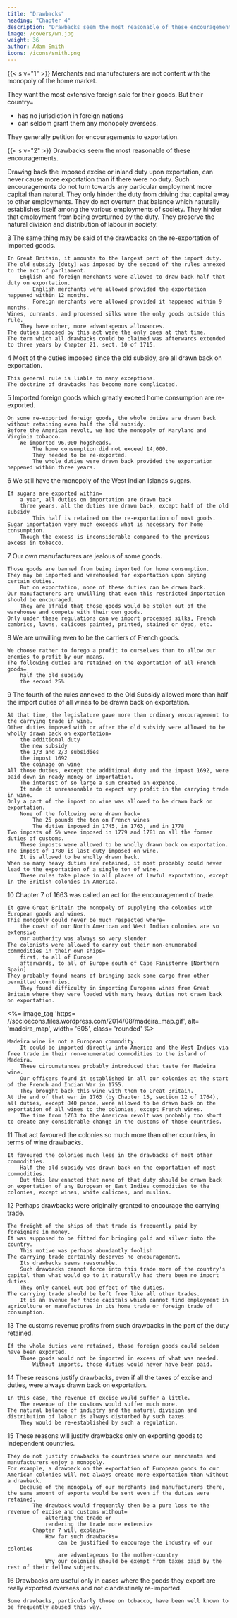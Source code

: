 ```yaml
---
title: "Drawbacks"
heading: "Chapter 4"
description: "Drawbacks seem the most reasonable of these encouragements"
image: /covers/wn.jpg
weight: 36
author: Adam Smith
icons: /icons/smith.png
--- 
```



{{< s v="1" >}} Merchants and manufacturers are not content with the monopoly of the home market.

They want the most extensive foreign sale for their goods. But their country= 
- has no jurisdiction in foreign nations
- can seldom grant them any monopoly overseas.

They generally petition for encouragements to exportation.


{{< s v="2" >}} Drawbacks seem the most reasonable of these encouragements.

Drawing back the imposed excise or inland duty upon exportation, can never cause more exportation than if there were no duty.
Such encouragements do not turn towards any particular employment more capital than natural.
    They only hinder the duty from driving that capital away to other employments.
    They do not overturn that balance which naturally establishes itself among the various employments of society.
    They hinder that employment from being overturned by the duty.
    They preserve the natural division and distribution of labour in society.

3 The same thing may be said of the drawbacks on the re-exportation of imported goods.

    In Great Britain, it amounts to the largest part of the import duty.
    The old subsidy [duty] was imposed by the second of the rules annexed to the act of parliament.
        English and foreign merchants were allowed to draw back half that duty on exportation.
            English merchants were allowed provided the exportation happened within 12 months.
            Foreign merchants were allowed provided it happened within 9 months.
    Wines, currants, and processed silks were the only goods outside this rule.
        They have other, more advantageous allowances.
    The duties imposed by this act were the only ones at that time.
    The term which all drawbacks could be claimed was afterwards extended to three years by Chapter 21, sect. 10 of 1715.

4 Most of the duties imposed since the old subsidy, are all drawn back on exportation.

    This general rule is liable to many exceptions.
    The doctrine of drawbacks has become more complicated.

5 Imported foreign goods which greatly exceed home consumption are re-exported.

    On some re-exported foreign goods, the whole duties are drawn back without retaining even half the old subsidy.
    Before the American revolt, we had the monopoly of Maryland and Virginia tobacco.
        We imported 96,000 hogsheads.
            The home consumption did not exceed 14,000.
            They needed to be re-exported.
            The whole duties were drawn back provided the exportation happened within three years.

6 We still have the monopoly of the West Indian Islands sugars.

    If sugars are exported within= 
        a year, all duties on importation are drawn back
        three years, all the duties are drawn back, except half of the old subsidy
            This half is retained on the re-exportation of most goods.
    Sugar importation very much exceeds what is necessary for home consumption.
        Though the excess is inconsiderable compared to the previous excess in tobacco.

7 Our own manufacturers are jealous of some goods.

    Those goods are banned from being imported for home consumption.
    They may be imported and warehoused for exportation upon paying certain duties.
        But on exportation, none of these duties can be drawn back.
    Our manufacturers are unwilling that even this restricted importation should be encouraged.
        They are afraid that those goods would be stolen out of the warehouse and compete with their own goods.
    Only under these regulations can we import processed silks, French cambrics, lawns, calicoes painted, printed, stained or dyed, etc.

8 We are unwilling even to be the carriers of French goods.

    We choose rather to forego a profit to ourselves than to allow our enemies to profit by our means.
    The following duties are retained on the exportation of all French goods= 
        half the old subsidy
        the second 25%

9 The fourth of the rules annexed to the Old Subsidy allowed more than half the import duties of all wines to be drawn back on exportation.

    At that time, the legislature gave more than ordinary encouragement to the carrying trade in wine.
    Other duties imposed with or after the old subsidy were allowed to be wholly drawn back on exportation= 
        the additional duty
        the new subsidy
        the 1/3 and 2/3 subsidies
        the impost 1692
        the coinage on wine
    All those duties, except the additional duty and the impost 1692, were paid down in ready money on importation.
        The interest of so large a sum created an expence.
        It made it unreasonable to expect any profit in the carrying trade in wine.
    Only a part of the impost on wine was allowed to be drawn back on exportation.
        None of the following were drawn back= 
            The 25 pounds the ton on French wines
            The duties imposed in 1745, in 1763, and in 1778
    Two imposts of 5% were imposed in 1779 and 1781 on all the former duties of customs.
        These imposts were allowed to be wholly drawn back on exportation.
    The impost of 1780 is last duty imposed on wine.
        It is allowed to be wholly drawn back.
    When so many heavy duties are retained, it most probably could never lead to the exportation of a single ton of wine.
        These rules take place in all places of lawful exportation, except in the British colonies in America.

10 Chapter 7 of 1663 was called an act for the encouragement of trade.

    It gave Great Britain the monopoly of supplying the colonies with European goods and wines.
    This monopoly could never be much respected where= 
        the coast of our North American and West Indian colonies are so extensive
        our authority was always so very slender
    The colonists were allowed to carry out their non-enumerated commodities in their own ships= 
        first, to all of Europe
        afterwards, to all of Europe south of Cape Finisterre [Northern Spain]
    They probably found means of bringing back some cargo from other permitted countries.
        They found difficulty in importing European wines from Great Britain where they were loaded with many heavy duties not drawn back on exportation.

<%= image_tag 'https= //socioecons.files.wordpress.com/2014/08/madeira_map.gif', alt=  'madeira_map', width=  '605', class=  'rounded' %>

    Madeira wine is not a European commodity.
        It could be imported directly into America and the West Indies via free trade in their non-enumerated commodities to the island of Madeira.
        These circumstances probably introduced that taste for Madeira wine.
        Our officers found it established in all our colonies at the start of the French and Indian War in 1755.
        They brought back this wine with them to Great Britain.
    At the end of that war in 1763 (by Chapter 15, section 12 of 1764), all duties, except 840 pence, were allowed to be drawn back on the exportation of all wines to the colonies, except French wines.
        The time from 1763 to the American revolt was probably too short to create any considerable change in the customs of those countries.

11 That act favoured the colonies so much more than other countries, in terms of wine drawbacks.

    It favoured the colonies much less in the drawbacks of most other commodities.
        Half the old subsidy was drawn back on the exportation of most commodities.
        But this law enacted that none of that duty should be drawn back on exportation of any European or East Indies commodities to the colonies, except wines, white calicoes, and muslins.

12 Perhaps drawbacks were originally granted to encourage the carrying trade.

    The freight of the ships of that trade is frequently paid by foreigners in money.
    It was supposed to be fitted for bringing gold and silver into the country.
        This motive was perhaps abundantly foolish
    The carrying trade certainly deserves no encouragement.
        Its drawbacks seems reasonable.
        Such drawbacks cannot force into this trade more of the country's capital than what would go to it naturally had there been no import duties.
        They only cancel out bad effect of the duties.
    The carrying trade should be left free like all other trades.
        It is an avenue for those capitals which cannot find employment in agriculture or manufactures in its home trade or foreign trade of consumption.

13 The customs revenue profits from such drawbacks in the part of the duty retained.

    If the whole duties were retained, those foreign goods could seldom have been exported.
        Those goods would not be imported in excess of what was needed.
            Without imports, those duties would never have been paid.

14 These reasons justify drawbacks, even if all the taxes of excise and duties, were always drawn back on exportation.

    In this case, the revenue of excise would suffer a little.
        The revenue of the customs would suffer much more.
    The natural balance of industry and the natural division and distribution of labour is always disturbed by such taxes.
        They would be re-established by such a regulation.

15 These reasons will justify drawbacks only on exporting goods to independent countries.

    They do not justify drawbacks to countries where our merchants and manufacturers enjoy a monopoly.
    For example, a drawback on the exportation of European goods to our American colonies will not always create more exportation than without a drawback.
        Because of the monopoly of our merchants and manufacturers there, the same amount of exports would be sent even if the duties were retained.
            The drawback would frequently then be a pure loss to the revenue of excise and customs without= 
                altering the trade or
                rendering the trade more extensive
            Chapter 7 will explain= 
                How far such drawbacks= 
                    can be justified to encourage the industry of our colonies
                    are advantageous to the mother-country
                Why our colonies should be exempt from taxes paid by the rest of their fellow subjects.

16 Drawbacks are useful only in cases where the goods they export are really exported overseas and not clandestinely re-imported.

    Some drawbacks, particularly those on tobacco, have been well known to be frequently abused this way.

